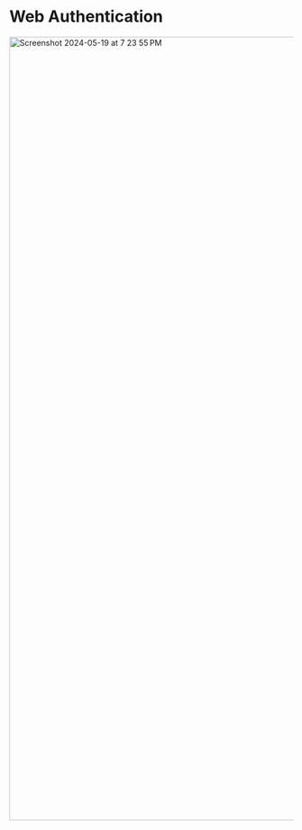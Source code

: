 <h1>Web Authentication</h1>
<img width="1388" alt="Screenshot 2024-05-19 at 7 23 55 PM" src="https://github.com/ashwinmenghar/passkey-web-authentication/assets/83464784/78b69b9f-b1cc-47fe-b87a-ce813370e3a1">

